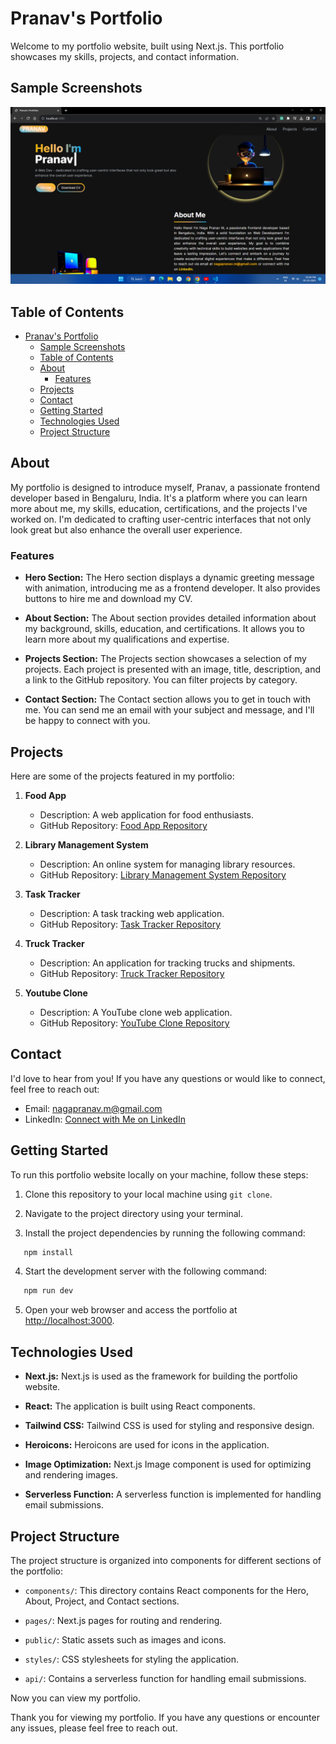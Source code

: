# Pranav's Portfolio

Welcome to my portfolio website, built using Next.js. This portfolio showcases my skills, projects, and contact information.

## Sample Screenshots
<img src="public\screenshots\screenshot_01.png" alt="portfolio_screenshot">

## Table of Contents

- [Pranav's Portfolio](#pranavs-portfolio)
  - [Sample Screenshots](#sample-screenshots)
  - [Table of Contents](#table-of-contents)
  - [About](#about)
    - [Features](#features)
  - [Projects](#projects)
  - [Contact](#contact)
  - [Getting Started](#getting-started)
  - [Technologies Used](#technologies-used)
  - [Project Structure](#project-structure)

## About

My portfolio is designed to introduce myself, Pranav, a passionate frontend developer based in Bengaluru, India. It's a platform where you can learn more about me, my skills, education, certifications, and the projects I've worked on. I'm dedicated to crafting user-centric interfaces that not only look great but also enhance the overall user experience. 

### Features

- **Hero Section:** The Hero section displays a dynamic greeting message with animation, introducing me as a frontend developer. It also provides buttons to hire me and download my CV.

- **About Section:** The About section provides detailed information about my background, skills, education, and certifications. It allows you to learn more about my qualifications and expertise.

- **Projects Section:** The Projects section showcases a selection of my projects. Each project is presented with an image, title, description, and a link to the GitHub repository. You can filter projects by category.

- **Contact Section:** The Contact section allows you to get in touch with me. You can send me an email with your subject and message, and I'll be happy to connect with you.

## Projects

Here are some of the projects featured in my portfolio:

1. **Food App**
   - Description: A web application for food enthusiasts.
   - GitHub Repository: [Food App Repository](https://github.com/prannav225/FoodApp_Front-end)

2. **Library Management System**
   - Description: An online system for managing library resources.
   - GitHub Repository: [Library Management System Repository](https://github.com/prannav225/LibraryManagementSystem)

3. **Task Tracker**
   - Description: A task tracking web application.
   - GitHub Repository: [Task Tracker Repository](https://github.com/prannav225/TaskTracker-Frontend)

4. **Truck Tracker**
   - Description: An application for tracking trucks and shipments.
   - GitHub Repository: [Truck Tracker Repository](https://github.com/prannav225/Truck_Tracker_App)

5. **Youtube Clone**
   - Description: A YouTube clone web application.
   - GitHub Repository: [YouTube Clone Repository](https://github.com/prannav225/MyTube)

## Contact

I'd love to hear from you! If you have any questions or would like to connect, feel free to reach out:

- Email: nagapranav.m@gmail.com
- LinkedIn: [Connect with Me on LinkedIn](https://www.linkedin.com/in/prannav-m/)

## Getting Started

To run this portfolio website locally on your machine, follow these steps:

1. Clone this repository to your local machine using `git clone`.

2. Navigate to the project directory using your terminal.

3. Install the project dependencies by running the following command:

```bash
   npm install
   ```

4. Start the development server with the following command:

```bash
   npm run dev
   ```

5. Open your web browser and access the portfolio at [http://localhost:3000](http://localhost:3000).

## Technologies Used

- **Next.js:** Next.js is used as the framework for building the portfolio website.

- **React:** The application is built using React components.

- **Tailwind CSS:** Tailwind CSS is used for styling and responsive design.

- **Heroicons:** Heroicons are used for icons in the application.

- **Image Optimization:** Next.js Image component is used for optimizing and rendering images.

- **Serverless Function:** A serverless function is implemented for handling email submissions.

## Project Structure

The project structure is organized into components for different sections of the portfolio:

- `components/`: This directory contains React components for the Hero, About, Project, and Contact sections.

- `pages/`: Next.js pages for routing and rendering.

- `public/`: Static assets such as images and icons.

- `styles/`: CSS stylesheets for styling the application.

- `api/`: Contains a serverless function for handling email submissions.

Now you can view my portfolio.

Thank you for viewing my portfolio. If you have any questions or encounter any issues, please feel free to reach out.
 
 
